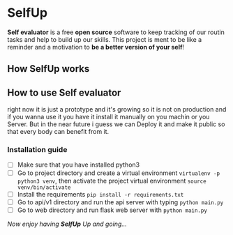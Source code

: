 # SelfUp

**Self evaluator** is a free **open source** software to keep tracking of our routin tasks and help to build up our skills. This project is ment to be like a reminder and a motivation to **be a better version of your self**!

## How SelfUp works

## How to use Self evaluator

right now it is just a prototype and it's growing so it is not on production and if you wanna use it you have it install it manually on you machin or you Server.
But in the near future i guess we can Deploy it and make it public so that every body can benefit from it.

### Installation guide

- [ ] Make sure that you have installed python3
- [ ] Go to project directory and create a virtual environment `virtualenv -p python3 venv`, then activate the project virtual environment `source venv/bin/activate`
- [ ] Install the requirements `pip install -r requirements.txt`
- [ ] Go to api/v1 directory and run the api server with typing `python main.py`
- [ ] Go to web directory and run flask web server with `python main.py`

_Now enjoy having **SelfUp** Up and going..._
